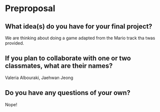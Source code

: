 # Preproposal

## What idea(s) do you have for your final project?

We are thinking about doing a game adapted from the Mario track tha twas provided.

## If you plan to collaborate with one or two classmates, what are their names?

Valeria Albouraki, Jaehwan Jeong

## Do you have any questions of your own?

Nope!
